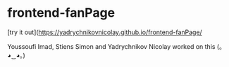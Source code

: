 # frontend-fanPage
[try it out](https://yadrychnikovnicolay.github.io/frontend-fanPage/

Youssoufi Imad, Stiens Simon and Yadrychnikov Nicolay worked on this (｡◕‿◕｡)
